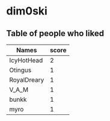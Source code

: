 # dim0ski
## Table of people who liked
Names | score
--- | ---
IcyHotHead | 2
Otingus | 1
RoyalDreary | 1
V_A_M | 1
bunkk | 1
myro | 1

